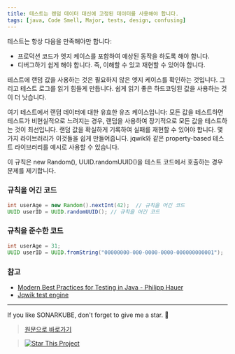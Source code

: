 ```yaml
---
title: 테스트는 랜덤 데이터 대신에 고정된 데이터를 사용해야 합니다.
tags: [java, Code Smell, Major, tests, design, confusing]
---
```


테스트는 항상 다음을 만족해야만 합니다:

* 프로덕션 코드가 엣지 케이스를 포함하여 예상된 동작을 하도록 해야 합니다. 
* 디버그하기 쉽게 해야 합니다. 즉, 이해할 수 있고 재현할 수 있어야 합니다.

테스트에 랜덤 값을 사용하는 것은 필요하지 않은 엣지 케이스를 확인하는 것입니다. 그리고 테스트 로그를 읽기 힘들게 만듭니다. 쉽게 읽기 좋은 하드코딩된 값을 사용하는 것이 더 낫습니다.

여기 테스트에서 랜덤 데이터에 대한 유효한 유즈 케이스입니다: 모든 값을 테스트하면 테스트가 비현실적으로 느려지는 경우, 랜덤을 사용하여 장기적으로 모든 값을 테스트하는 것이 최선입니다. 
랜덤 값을 확실하게 기록하여 실패를 재현할 수 있어야 합니다. 몇가지 라이브러리가 이것들을 쉽게 만들어줍니다. jqwik와 같은 property-based 테스트 라이브러리를 예시로 사용할 수 있습니다.

이 규칙은 new Random(), UUID.randomUUID()을 테스트 코드에서 호출하는 경우 문제를 제기합니다.

### 규칙을 어긴 코드
```java
int userAge = new Random().nextInt(42);  // 규칙을 어긴 코드
UUID userID = UUID.randomUUID(); // 규칙을 어긴 코드
```

### 규칙을 준수한 코드

```java
int userAge = 31;
UUID userID = UUID.fromString("00000000-000-0000-0000-000000000001");
```

### 참고

* [Modern Best Practices for Testing in Java - Philipp Hauer](https://phauer.com/2019/modern-best-practices-testing-java/#use-fixed-data-instead-of-randomized-data)
* [Jqwik test engine](https://jqwik.net/)

---

If you like SONARKUBE, don't forget to give me a star. :star2:

> [원문으로 바로가기](https://rules.sonarsource.com/java/tag/tests/RSPEC-5977)

> [![Star This Project](https://img.shields.io/github/stars/kantabile/sonarkube.svg?label=Stars&style=social)](https://github.com/kantabile/sonarkube)
